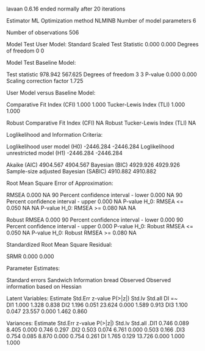lavaan 0.6.16 ended normally after 20 iterations

  Estimator                                         ML
  Optimization method                           NLMINB
  Number of model parameters                         6

  Number of observations                           506

Model Test User Model:
                                              Standard      Scaled
  Test Statistic                                 0.000       0.000
  Degrees of freedom                                 0           0

Model Test Baseline Model:

  Test statistic                               978.942     567.625
  Degrees of freedom                                 3           3
  P-value                                        0.000       0.000
  Scaling correction factor                                  1.725

User Model versus Baseline Model:

  Comparative Fit Index (CFI)                    1.000       1.000
  Tucker-Lewis Index (TLI)                       1.000       1.000
                                                                  
  Robust Comparative Fit Index (CFI)                            NA
  Robust Tucker-Lewis Index (TLI)                               NA

Loglikelihood and Information Criteria:

  Loglikelihood user model (H0)              -2446.284   -2446.284
  Loglikelihood unrestricted model (H1)      -2446.284   -2446.284
                                                                  
  Akaike (AIC)                                4904.567    4904.567
  Bayesian (BIC)                              4929.926    4929.926
  Sample-size adjusted Bayesian (SABIC)       4910.882    4910.882

Root Mean Square Error of Approximation:

  RMSEA                                          0.000          NA
  90 Percent confidence interval - lower         0.000          NA
  90 Percent confidence interval - upper         0.000          NA
  P-value H_0: RMSEA <= 0.050                       NA          NA
  P-value H_0: RMSEA >= 0.080                       NA          NA
                                                                  
  Robust RMSEA                                               0.000
  90 Percent confidence interval - lower                     0.000
  90 Percent confidence interval - upper                     0.000
  P-value H_0: Robust RMSEA <= 0.050                            NA
  P-value H_0: Robust RMSEA >= 0.080                            NA

Standardized Root Mean Square Residual:

  SRMR                                           0.000       0.000

Parameter Estimates:

  Standard errors                             Sandwich
  Information bread                           Observed
  Observed information based on                Hessian

Latent Variables:
                   Estimate  Std.Err  z-value  P(>|z|)   Std.lv  Std.all
  DI =~                                                                 
    DI1               1.000                               1.328    0.838
    DI2               1.196    0.051   23.624    0.000    1.589    0.913
    DI3               1.100    0.047   23.557    0.000    1.462    0.860

Variances:
                   Estimate  Std.Err  z-value  P(>|z|)   Std.lv  Std.all
   .DI1               0.746    0.089    8.405    0.000    0.746    0.297
   .DI2               0.503    0.074    6.761    0.000    0.503    0.166
   .DI3               0.754    0.085    8.870    0.000    0.754    0.261
    DI                1.765    0.129   13.726    0.000    1.000    1.000

